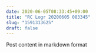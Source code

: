 ```yaml
---
date: 2020-06-05T08:33:45+09:00
title: "RC Logr 20200605 083345"
slug: "1591313625"
draft: false
---
```


Post content in markdown format
